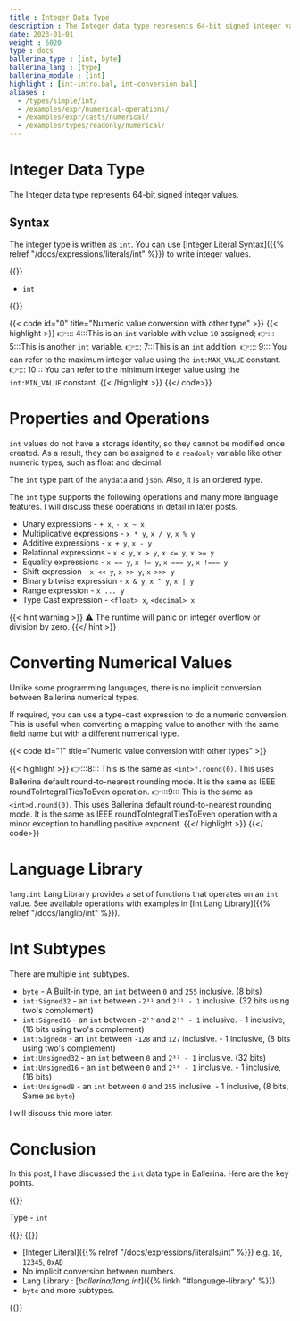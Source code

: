 ```yaml
---
title : Integer Data Type
description : The Integer data type represents 64-bit signed integer values.
date: 2023-01-01
weight : 5020
type : docs
ballerina_type : [int, byte]
ballerina_lang : [type]
ballerina_module : [int]
highlight : [int-intro.bal, int-conversion.bal]
aliases :
  - /types/simple/int/
  - /examples/expr/numerical-operations/
  - /examples/expr/casts/numerical/
  - /examples/types/readonly/numerical/
---
```


# Integer Data Type

The Integer data type represents 64-bit signed integer values.

<!--more-->

## Syntax

The integer type is written as `int`. You can use [Integer Literal Syntax]({{% relref "/docs/expressions/literals/int" %}}) to write integer values.

{{<md class="syntax">}}

* `int`

{{</md>}}

{{< code id="0" title="Numeric value conversion with other type" >}}
{{< highlight >}}
👉::: 4:::This is an `int` variable with value `10` assigned;
👉::: 5:::This is another `int` variable.
👉::: 7:::This is an `int` addition.
👉::: 9::: You can refer to the maximum integer value using the `int:MAX_VALUE` constant.
👉::: 10::: You can refer to the minimum integer value using the `int:MIN_VALUE` constant.
{{< /highlight >}}
{{</ code>}}

# Properties and Operations

`int` values do not have a storage identity, so they cannot be modified once created. As a result, they can be assigned to a `readonly` variable like other numeric types, such as float and decimal.

The `int` type part of the `anydata` and `json`. Also, it is an ordered type.

The `int` type supports the following operations and many more language features. I will discuss these operations in detail in later posts.

* Unary expressions               - `+ x`, `- x`, `~ x`
* Multiplicative expressions      - `x * y`, `x / y`, `x % y`
* Additive expressions            - `x + y`, `x - y`
* Relational expressions          - `x < y`, `x > y`, `x <= y`, `x >= y`
* Equality expressions            - `x == y`, `x != y`, `x === y`, `x !=== y`
* Shift expression                - `x << y`, `x >> y`, `x >>> y`
* Binary bitwise expression       - `x & y`, `x ^ y`, `x | y`
* Range expression                - `x ... y`
* Type Cast expression            - `<float> x`, `<decimal> x`

{{< hint warning >}}
 ⚠ The runtime will panic on integer overflow or division by zero.
{{</ hint >}}

# Converting Numerical Values

Unlike some programming languages, there is no implicit conversion between Ballerina numerical types.

If required, you can use a type-cast expression to do a numeric conversion. This is useful when converting a mapping value to another with the same field name but with a different numerical type.

{{< code id="1" title="Numeric value conversion with other types" >}}

{{< highlight >}}
👉:::8::: This is the same as `<int>f.round(0)`. This uses Ballerina default round-to-nearest rounding mode. It is the same as IEEE roundToIntegralTiesToEven operation.
👉:::9::: This is the same as `<int>d.round(0)`. This uses Ballerina default round-to-nearest rounding mode. It is the same as IEEE roundToIntegralTiesToEven operation with a minor exception to handling positive exponent.
{{</ highlight >}}
{{</ code>}}

# Language Library

`lang.int` Lang Library provides a set of functions that operates on an `int` value. 
See available operations with examples in [Int Lang Library]({{% relref "/docs/langlib/int" %}}).

# Int Subtypes

There are multiple `int` subtypes.

* `byte` - A Built-in type, an `int` between `0` and `255` inclusive. (8 bits)
* `int:Signed32` - an `int` between `-2³¹` and `2³¹ - 1` inclusive. (32 bits using two's complement)
* `int:Signed16` - an `int` between `-2¹⁵` and `2¹⁵ - 1` inclusive. - 1 inclusive, (16 bits using two's complement)
* `int:Signed8` - an `int` between `-128` and `127` inclusive. - 1 inclusive, (8 bits using two's complement)
* `int:Unsigned32` - an `int` between `0` and `2³² - 1` inclusive. (32 bits)
* `int:Unsigned16` - an `int` between `0` and `2¹⁶ - 1` inclusive. - 1 inclusive, (16 bits)
* `int:Unsigned8` - an `int` between `0` and `255` inclusive. - 1 inclusive, (8 bits, Same as `byte`)

I will discuss this more later.

# Conclusion

In this post, I have discussed the `int` data type in Ballerina. Here are the key points.

{{<md class="keypoint">}}

Type - `int`

{{</md>}}
{{<md class="tldr">}}

* [Integer Literal]({{% relref "/docs/expressions/literals/int" %}}) e.g. `10`, `12345`, `0xAD`
* No implicit conversion between numbers.
* Lang Library : [*ballerina/lang.int*]({{% linkh "#language-library" %}})
* `byte` and more subtypes.

{{</md>}}
